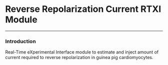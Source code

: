 # Reverse Repolarization Current RTXI Module
---

### Introduction
Real-Time eXperimental Interface module to estimate and inject amount of current
required to reverse repolarization in guinea pig cardiomyocytes.